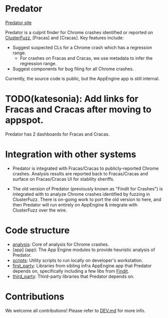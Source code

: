 # Predator

[Predator site](https://sites.google.com/a/chromium.org/cr-culprit-finder/predator)

Predator is a culprit finder for Chrome crashes identified or reported on
[ClusterFuzz](https://cluster-fuzz.appspot.com), [Fracas] and [Cracas]. Key features include:
* Suggest suspected CLs for a Chrome crash which has a regression range.
  * For crashes on Fracas and Cracas, we use metadata to infer the regression range.
* Suggest components for bug filing for all Chrome crashes.

Currently, the source code is public, but the AppEngine app is still internal.
# TODO(katesonia): Add links for Fracas and Cracas after moving to appspot.
Predator has 2 dashboards for Fracas and Cracas.

# Integration with other systems
* Predator is integrated with Fracas/Cracas to publicly-reported Chrome crashes. Analysis results are reported back to Fracas/Cracas and surface on Fracas/Cracas UI for stability sheriffs.

* The old version of Predator (previously known as "Findit for Crashes") is integrated with  to analyze Chrome crashes identified by fuzzing in ClusterFuzz. There is on-going work to port the old version to here, and then Predator will run entirely on AppEngine & integrate with ClusterFuzz over the wire.

# Code structure

* [analysis](analysis): Core of analysis for Chrome crashes.
* [app] (app): The App Engine modules to provide heuristic analysis of Predator.
* [scripts](scripts): Utility scripts to run locally on developer's workstation.
* [first\_party](first_party): Libraries from sibling infra AppEngine app that Predator depends on, specifically including a few libs from [Findit](../findit).
* [third\_party](third_party): Third-party libraries that Predator depends on.

# Contributions
We welcome all contributions! Please refer to [DEV.md](DEV.md) for more info.
